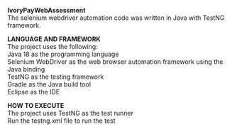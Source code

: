 **IvoryPayWebAssessment**  
The selenium webdriver automation code was written in Java with TestNG framework.

**LANGUAGE AND FRAMEWORK**  
The project uses the following:  
Java 18 as the programming language  
Selenium WebDriver as the web browser automation framework using the Java binding  
TestNG as the testing framework  
Gradle as the Java build tool  
Eclipse as the IDE

**HOW TO EXECUTE**  
The project uses TestNG as the test runner  
Run the testng.xml file to run the test  

